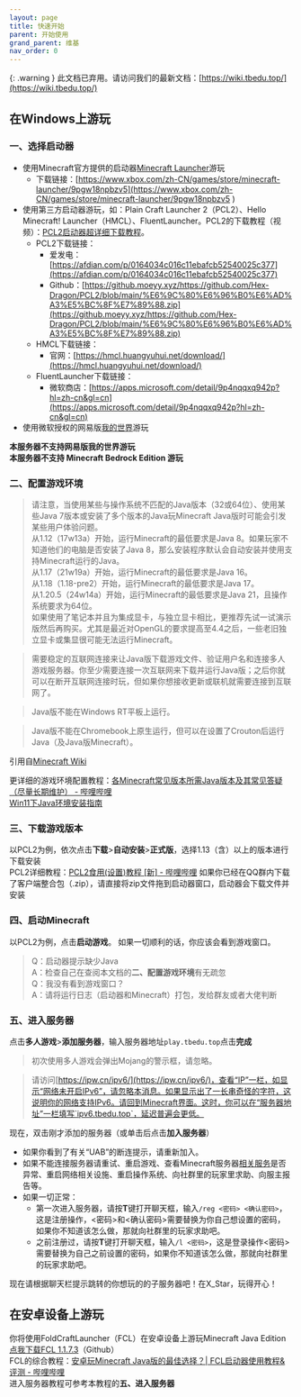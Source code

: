 ```yaml
---
layout: page
title: 快速开始
parent: 开始使用
grand_parent: 维基
nav_order: 0
---
```


{: .warning }
此文档已弃用。请访问我们的最新文档：[https://wiki.tbedu.top/](https://wiki.tbedu.top/)

## 在Windows上游玩
### 一、选择启动器
- 使用Minecraft官方提供的启动器[Minecraft Launcher](https://www.xbox.com/zh-CN/games/store/minecraft-launcher/9pgw18npbzv5)游玩
	 - 下载链接：[https://www.xbox.com/zh-CN/games/store/minecraft-launcher/9pgw18npbzv5](https://www.xbox.com/zh-CN/games/store/minecraft-launcher/9pgw18npbzv5 )
- 使用第三方启动器游玩，如：Plain Craft Launcher 2（PCL2）、Hello Minecraft! Launcher（HMCL）、FluentLauncher。PCL2的下载教程（视频）：[PCL2启动器超详细下载教程](https://www.bilibili.com/video/BV1U34y1S71y)。
	- PCL2下载链接：
		- 爱发电：[https://afdian.com/p/0164034c016c11ebafcb52540025c377](https://afdian.com/p/0164034c016c11ebafcb52540025c377)
		- Github：[https://github.moeyy.xyz/https://github.com/Hex-Dragon/PCL2/blob/main/%E6%9C%80%E6%96%B0%E6%AD%A3%E5%BC%8F%E7%89%88.zip](https://github.moeyy.xyz/https://github.com/Hex-Dragon/PCL2/blob/main/%E6%9C%80%E6%96%B0%E6%AD%A3%E5%BC%8F%E7%89%88.zip)
	- HMCL下载链接：
		- 官网：[https://hmcl.huangyuhui.net/download/](https://hmcl.huangyuhui.net/download/)
	- FluentLauncher下载链接：
		- 微软商店：[https://apps.microsoft.com/detail/9p4nqqxq942p?hl=zh-cn&gl=cn](https://apps.microsoft.com/detail/9p4nqqxq942p?hl=zh-cn&gl=cn)
- 使用微软授权的网易版[我的世界](https://mc.163.com/)游玩

**本服务器不支持网易版我的世界游玩**  
**本服务器不支持 Minecraft Bedrock Edition 游玩**

### 二、配置游戏环境
>请注意，当使用某些与操作系统不匹配的Java版本（32或64位）、使用某些Java 7版本或安装了多个版本的Java玩Minecraft Java版时可能会引发某些用户体验问题。  
从1.12（17w13a）开始，运行Minecraft的最低要求是Java 8。如果玩家不知道他们的电脑是否安装了Java 8，那么安装程序默认会自动安装并使用支持Minecraft运行的Java。  
从1.17（21w19a）开始，运行Minecraft的最低要求是Java 16。  
从1.18（1.18-pre2）开始，运行Minecraft的最低要求是Java 17。  
从1.20.5（24w14a）开始，运行Minecraft的最低要求是Java 21，且操作系统要求为64位。  
如果使用了笔记本并且为集成显卡，与独立显卡相比，更推荐先试一试演示版然后再购买。尤其是最近对OpenGL的要求提高至4.4之后，一些老旧独立显卡或集显很可能无法运行Minecraft。

>需要稳定的互联网连接来让Java版下载游戏文件、验证用户名和连接多人游戏服务器。你至少需要连接一次互联网来下载并运行Java版；之后你就可以在断开互联网连接时玩，但如果你想接收更新或联机就需要连接到互联网了。

>Java版不能在Windows RT平板上运行。

>Java版不能在Chromebook上原生运行，但可以在设置了Crouton后运行Java（及Java版Minecraft）。  

引用自[Minecraft Wiki](https://zh.minecraft.wiki/w/Java%E7%89%88#%E8%BD%AF%E4%BB%B6%E9%9C%80%E6%B1%82)  

更详细的游戏环境配置教程：[各Minecraft常见版本所需Java版本及其常见答疑（尽量长期维护） - 哔哩哔哩](https://www.bilibili.com/read/cv35088159/)  
[Win11下Java环境安装指南](https://xianyuyanyou.blog.csdn.net/article/details/138957670)

### 三、下载游戏版本
以PCL2为例，依次点击**下载**>**自动安装**>**正式版**，选择1.13（含）以上的版本进行下载安装  
PCL2详细教程：[PCL2食用(设置)教程 [新] - 哔哩哔哩](https://www.bilibili.com/read/cv18149705/)
如果你已经在QQ群内下载了客户端整合包（.zip），请直接将zip文件拖到启动器窗口，启动器会下载文件并安装

### 四、启动Minecraft
以PCL2为例，点击**启动游戏**。
如果一切顺利的话，你应该会看到游戏窗口。

>Q：启动器提示缺少Java  
A：检查自己在查阅本文档的**二、配置游戏环境**有无疏忽  
Q：我没有看到游戏窗口？  
A：请将运行日志（启动器和Minecraft）打包，发给群友或者大佬判断  

### 五、进入服务器
点击**多人游戏**>**添加服务器**，输入服务器地址`play.tbedu.top`点击**完成**  
>初次使用多人游戏会弹出Mojang的警示框，请忽略。

>请访问[https://ipw.cn/ipv6/](https://ipw.cn/ipv6/)，查看“IP”一栏，如显示“网络未开启IPv6”，请忽略本消息。如果显示出了一长串奇怪的字符，这说明你的网络支持IPv6。请回到Minecraft界面。这时，你可以在“服务器地址”一栏填写`ipv6.tbedu.top`，延迟普遍会更低。

现在，双击刚才添加的服务器（或单击后点击**加入服务器**）
- 如果你看到了有关“UAB”的断连提示，请重新加入。
- 如果不能连接服务器请重试、重启游戏、查看Minecraft服务器[相关服务](https://status.tbedu.top/status/server)是否异常、重启网络相关设施、重启操作系统、向社群里的玩家里求助、向服主报告等。
- 如果一切正常：
    - 第一次进入服务器，请按**T**键打开聊天框，输入`/reg <密码> <确认密码>`，这是注册操作，<密码>和<确认密码>需要替换为你自己想设置的密码，如果你不知道该怎么做，那就向社群里的玩家求助吧。
    - 之前注册过，请按**T**键打开聊天框，输入`/l <密码>`，这是登录操作<密码>需要替换为自己之前设置的密码，如果你不知道该怎么做，那就向社群里的玩家求助吧。

现在请根据聊天栏提示跳转的你想玩的的子服务器吧！在X_Star，玩得开心！

## 在安卓设备上游玩
你将使用FoldCraftLauncher（FCL）在安卓设备上游玩Minecraft Java Edition  
[点我下载FCL 1.1.7.3](https://github.moeyy.xyz/https://github.com/FCL-Team/FoldCraftLauncher/releases/download/1.1.7.3/FCL-release-1.1.7.3-all.apk)（Github）  
FCL的综合教程：[安卓玩Minecraft Java版的最佳选择？| FCL启动器使用教程&评测 - 哔哩哔哩](https://www.bilibili.com/video/BV1N94y1k7AN)  
进入服务器教程可参考本教程的**五、进入服务器**  
